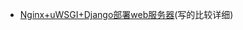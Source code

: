 - [Nginx+uWSGI+Django部署web服务器](https://www.cnblogs.com/tielemao/p/9548105.html#%E7%BC%96%E8%BE%91luffyluffysettings.py)(写的比较详细)
